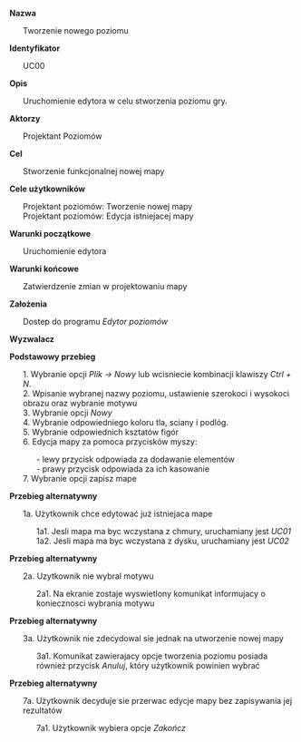 <b>Nazwa</b>

<ul> Tworzenie nowego poziomu</ul>

<b>Identyfikator</b>

<ul>UC00</ul>

<b>Opis</b>

<ul>Uruchomienie edytora w celu stworzenia poziomu gry. </ul>

<b>Aktorzy</b>

<ul>Projektant Poziomów</ul>

<b>Cel</b>

<ul>Stworzenie funkcjonalnej nowej mapy </ul>


<b>Cele użytkowników</b>
<ul>
Projektant poziomów: Tworzenie nowej mapy</br>
Projektant poziomów: Edycja istniejacej mapy</br>

</ul>
<b>Warunki początkowe</b>

<ul>Uruchomienie edytora </ul>

<b>Warunki końcowe</b>

<ul>Zatwierdzenie zmian w projektowaniu mapy</ul>

<b>Założenia</b>

<ul> Dostep do programu <i>Edytor poziomów</i></ul>


<b>Wyzwalacz</b>

<ul> </ul>

<b>Podstawowy przebieg</b>
<ul>
1. Wybranie opcji <i>Plik -> Nowy </i> lub wcisniecie kombinacji klawiszy <i>Ctrl + N</i>.</br>
2. Wpisanie wybranej nazwy poziomu, ustawienie szerokoci i wysokoci obrazu oraz wybranie motywu</br>
3. Wybranie opcji <i>Nowy</i></br>
4. Wybranie odpowiedniego koloru tla, sciany i podlóg.</br>
5. Wybranie odpowiednich ksztatów figór</br>
6. Edycja mapy za pomoca przycisków myszy:</br><ul>
    - lewy przycisk odpowiada za dodawanie elementów</br>
    - prawy przycisk odpowiada za ich kasowanie</br></ul>
7. Wybranie opcji zapisz mape</br>
</ul>
<b>Przebieg alternatywny</b>
<ul>
1a. Użytkownik chce edytować już istniejaca mape 
<ul>
1a1. Jesli mapa ma byc wczystana z chmury, uruchamiany jest <i> UC01</i></br>
1a2. Jesli mapa ma byc wczystana z dysku, uruchamiany jest <i> UC02</i></br>
</ul>
</ul>
<b>Przebieg alternatywny</b>
<ul>
2a. Uzytkownik nie wybral motywu
<ul>
2a1. Na ekranie zostaje wyswietlony komunikat informujacy o koniecznosci wybrania motywu
</ul>
</ul>

<b>Przebieg alternatywny</b>
<ul>
3a. Użytkownik nie zdecydowal sie jednak na utworzenie nowej mapy
<ul>
3a1. Komunikat zawierajacy opcje tworzenia poziomu posiada również przycisk <i> Anuluj</i>, który użytkownik powinien wybrać
</ul>
</ul>
<b>Przebieg alternatywny</b>
<ul>
7a. Użytkownik decyduje sie przerwac edycje mapy bez zapisywania jej rezultatów
<ul>
7a1. Użytkownik wybiera opcje <i> Zakończ </i> 

